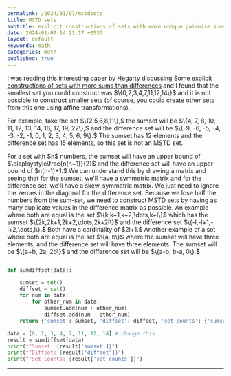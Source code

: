```yaml
---
permalink: /2024/01/07/mstdsets
title: MSTD sets
subtitle: explicit constructions of sets with more unique pairwise sums than differences
date: 2024-01-07 14:21:17 +0530
layout: default
keywords: math
categories: math
published: true
---
```


<p>
I was reading this interesting paper by Hegarty discussing <a
href="https://arxiv.org/abs/math/0611582">Some explicit constructions of sets
with more sums than differences</a> and I found that the smallest set you could
construct was $\{0,2,3,4,7,11,12,14\}$ and it is not possible to construct smaller
sets (of course, you could create other sets from this one using affine
transformations).</p>
<p>
For example, take the set $\{2,5,6,8,11\},$ the sumset will be $\{4, 7, 8, 10, 11,
12, 13, 14, 16, 17, 19, 22\},$ and the difference set will be $\{-9, -6, -5, -4, -3,
-2, -1, 0, 1, 2, 3, 4, 5, 6, 9\}.$ The sumset has 12 elements and the difference set
has 15 elements, so this set is not an MSTD set.</p>
<p>
For a set with $n$ numbers, the sumset will have an upper bound of
$\displaystyle\frac{n(n+1)}{2}$ and the difference set will have an upper bound of
$n(n-1)+1.$ We
can understand this by drawing a matrix and seeing that for the sumset, we'll have a
symmetric matrix and for the difference set, we'll have a skew-symmetric matrix. We
just need to ignore the zeroes in the diagonal for the difference set. Because we
lose half the numbers from the sum-set, we need to construct MSTD sets by having as
many duplicate values in the difference matrix as possible. An example where both
are equal is the set $\{k,k+1,k+2,\dots,k+l\}$ which has the sumset
$\{2k,2k+1,2k+2,\dots,2k+2l\}$ and the difference set $\{-l,-l+1,-l+2,\dots,l\}.$
Both have a cardinality of $2l+1.$ Another example of a set where both are equal is
the set $\{a, b\}$ where the sumset will have three elements, and the difference set
will have three elements. The sumset will be $\{a+b, 2a, 2b\}$ and the difference
set will be $\{a-b, b-a, 0\}.$
</p>

```python

def sumdiffset(data):

    sumset = set()
    diffset = set()
    for num in data:
        for other_num in data:
            sumset.add(num + other_num)
            diffset.add(num - other_num)
    return {'sumset': sumset, 'diffset': diffset, 'set_counts': {'sumset': len(sumset), 'diffset': len(diffset)}}

data = [0, 2, 3, 4, 7, 11, 12, 14] # change this
result = sumdiffset(data)
print(f"Sumset: {result['sumset']}")
print(f"Diffset: {result['diffset']}")
print(f"Set Counts: {result['set_counts']}")
```

---
